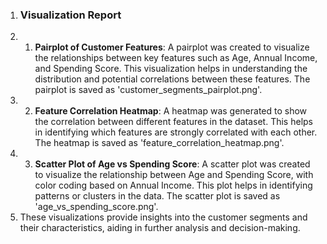 1. ### Visualization Report
2. 1. **Pairplot of Customer Features**: A pairplot was created to visualize the relationships between key features such as Age, Annual Income, and Spending Score. This visualization helps in understanding the distribution and potential correlations between these features. The pairplot is saved as 'customer_segments_pairplot.png'.
3. 2. **Feature Correlation Heatmap**: A heatmap was generated to show the correlation between different features in the dataset. This helps in identifying which features are strongly correlated with each other. The heatmap is saved as 'feature_correlation_heatmap.png'.
4. 3. **Scatter Plot of Age vs Spending Score**: A scatter plot was created to visualize the relationship between Age and Spending Score, with color coding based on Annual Income. This plot helps in identifying patterns or clusters in the data. The scatter plot is saved as 'age_vs_spending_score.png'.
5. These visualizations provide insights into the customer segments and their characteristics, aiding in further analysis and decision-making.
